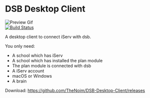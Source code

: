 # DSB Desktop Client


![Preview Gif](https://github.com/TheNoim/DSB-Desktop-Client/raw/master/Preview.gif)  
[![Build Status](https://travis-ci.org/TheNoim/DSB-Desktop-Client.svg?branch=master)](https://travis-ci.org/TheNoim/DSB-Desktop-Client)  
  
A desktop client to connect iServ with dsb.  

You only need:
* A school which has iServ
* A school which has installed the plan module
* The plan module is connected with dsb
* A iServ account
* macOS or Windows
* A brain

Download: 
https://github.com/TheNoim/DSB-Desktop-Client/releases
